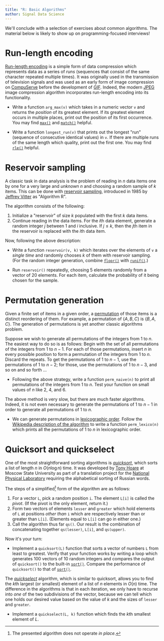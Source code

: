 ```yaml
---
title: "R: Basic Algorithms"
author: Signal Data Science
---
```


We'll conclude with a selection of exercises about common algorithms. The material below is likely to show up on programming-focused interviews!

Run-length encoding
===================

[Run-length encoding](https://en.wikipedia.org/wiki/Run-length_encoding) is a simple form of data compression which represents data as a series of *runs* (sequences that consist of the same character repeated multiple times). It was originally used in the transmission of television signals and was used as an early form of image compression on [CompuServe](https://en.wikipedia.org/wiki/CompuServe) before the development of [GIF](https://en.wikipedia.org/wiki/GIF). Indeed, the modern [JPEG](https://en.wikipedia.org/wiki/JPEG) image compression algorithm incorporates run-length encoding into its functionality.

* Write a function `arg_max(v)` which takes in a numeric vector `v` and returns the *position* of its greatest element. If its greatest element occurs in multiple places, print out the position of its first occurrence. You may find [`max()`](https://stat.ethz.ch/R-manual/R-devel/library/base/html/Extremes.html) and [`match()`](https://stat.ethz.ch/R-manual/R-devel/library/base/html/match.html) helpful.

* Write a function `longest_run(v)` that prints out the longest "run" (sequence of consecutive identical values) in `v`. If there are multiple runs of the same length which quality, print out the first one. You may find [`rle()`](https://stat.ethz.ch/R-manual/R-devel/library/base/html/rle.html) helpful.

Reservoir sampling
==================

A classic task in data analysis is the problem of reading in $n$ data items one by one for a very large and *unknown* $n$ and choosing a random sample of $k$ items. This can be done with [reservoir sampling](https://en.wikipedia.org/wiki/Reservoir_sampling), introduced in 1985 by [Jeffrey Vitter](https://en.wikipedia.org/wiki/Jeffrey_Vitter) as "Algorithm R".

The algorithm consists of the following:

1. Initialize a "reservoir" of size $k$ populated with the first $k$ data items.
2. Continue reading in the data items. For the $i$th data element, generate a random integer $j$ between 1 and $i$ inclusive. If $j \le k$, then the $j$th item in the reservoir is replaced with the $i$th data item.

Now, following the above description:

* Write a function `reservoir(v, k)` which iterates over the elements of `v` a *single time* and randomly chooses $k$ of them with reservoir sampling. (For the random integer generation, combine [`floor()`](https://stat.ethz.ch/R-manual/R-devel/library/base/html/Round.html) with [`runif()`](http://www.inside-r.org/r-doc/stats/runif).)

* Run `reservoir()` repeatedly, choosing 5 elements randomly from a vector of 20 elements. For each item, calculate the probability of it being chosen for the sample.

Permutation generation
======================

Given a finite set of items in a given order, a [permutation](https://en.wikipedia.org/wiki/Permutation) of those items is a distinct reordering of them. For example, a permutation of $\{A, B, C\}$ is $\{B, A, C\}$. The generation of permutations is yet another classic algorithms problem.

Suppose we wish to generate all permutations of the integers from 1 to $n$. The easiest way to do so is as follows: Begin with the set of all permutations of the integers from 1 to $n-1$. For each of those permutations, insert $n$ in every possible position to form a permutation of the integers from 1 to $n$. Discard the repeats. To get the permutations of 1 to $n-1$, use the permutations of 1 to $n-2$; for those, use the permutations of 1 to $n-3$, and so on and so forth ...

* Following the above strategy, write a function `perm_naive(n)` to print all permutations of the integers from 1 to $n$. Test your function on small values of $n$ like 2, 4, and 6.

The above method is very slow, but there are much faster algorithms. Indeed, it is not even necessary to generate the permutations of 1 to $n-1$ in order to generate all permutations of 1 to $n$.

* We can generate permutations in [lexicographic order](https://en.wikipedia.org/wiki/Lexicographical_order). Follow the [Wikipedia description of the algorithm](https://en.wikipedia.org/wiki/Permutation#Generation_in_lexicographic_order) to write a function `perm_lexico(n)` which prints all the permutations of 1 to $n$ in lexicographic order.

Quicksort and quickselect
=========================

One of the most straightforward sorting algorithms is [*quicksort*](https://en.wikipedia.org/wiki/Quicksort), which sorts a list of length $n$ in $O(n \log n)$ time. It was developed by [Tony Hoare](https://en.wikipedia.org/wiki/Tony_Hoare) at Moscow State University as part of a translation project for the [National Physical Laboratory](https://en.wikipedia.org/wiki/National_Physical_Laboratory,_UK) requiring the alphabetical sorting of Russian words.

The steps of a simplified[^simp] form of the algorithm are as follows:

[^simp]: The presented algorithm does not operate *in place*.

1. For a vector `L`, pick a random position `i`. The element `L[i]` is called the *pivot*. (If the pivot is the only element, return it.)
2. Form two vectors of elements `lesser` and `greater` which hold elements of `L` at positions *other than* `i` which are respectively lesser than or greater than `L[i]`. (Elements equal to `L[i]` can go in either one.)
3. Call the algorithm thus far `qs()`. Our result is the combination of concatenating together `qs(lesser)`, `L[i]`, and `qs(upper)`.

Now it's your turn:

* Implement a `quicksort(L)` function that sorts a vector of numbers `L` from least to greatest. Verify that your function works by writing a loop which generates 100 vectors of 10 random integers and compares the output of `quicksort()` to the built-in [`sort()`](https://stat.ethz.ch/R-manual/R-devel/library/base/html/sort.html). Compare the performance of `quicksort()` to that of [`sort()`](https://stat.ethz.ch/R-manual/R-devel/library/base/html/sort.html).

The [*quickselect*](https://en.wikipedia.org/wiki/Quickselect) algorithm, which is similar to quicksort, allows you to find the $k$th largest (or smallest) element of a list of $n$ elements in $O(n)$ time. The difference in the algorithms is that in each iteration, we only have to recurse into *one* of the two subdivisions of the vector, because we can tell which one holds our desired value based on the value of $k$ and the sizes of `lesser` and `greater`.

* Implement a `quickselect(L, k)` function which finds the $k$th smallest element of $L$.